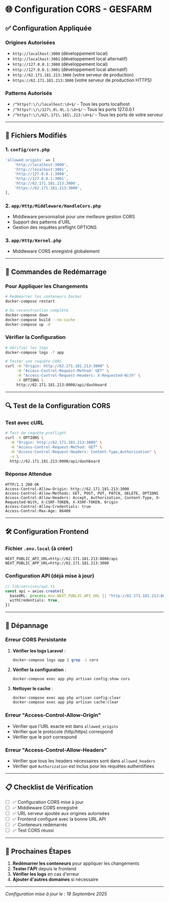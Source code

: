 # 🌐 Configuration CORS - GESFARM

## ✅ **Configuration Appliquée**

### **Origines Autorisées**
- `http://localhost:3000` (développement local)
- `http://localhost:3001` (développement local alternatif)
- `http://127.0.0.1:3000` (développement local)
- `http://127.0.0.1:3001` (développement local alternatif)
- `http://62.171.181.213:3000` (votre serveur de production)
- `https://62.171.181.213:3000` (votre serveur de production HTTPS)

### **Patterns Autorisés**
- `/^https?:\/\/localhost:\d+$/` - Tous les ports localhost
- `/^https?:\/\/127\.0\.0\.1:\d+$/` - Tous les ports 127.0.0.1
- `/^https?:\/\/62\.171\.181\.213:\d+$/` - Tous les ports de votre serveur

---

## 🔧 **Fichiers Modifiés**

### **1. `config/cors.php`**
```php
'allowed_origins' => [
    'http://localhost:3000',
    'http://localhost:3001',
    'http://127.0.0.1:3000',
    'http://127.0.0.1:3001',
    'http://62.171.181.213:3000',
    'https://62.171.181.213:3000',
],
```

### **2. `app/Http/Middleware/HandleCors.php`**
- Middleware personnalisé pour une meilleure gestion CORS
- Support des patterns d'URL
- Gestion des requêtes preflight OPTIONS

### **3. `app/Http/Kernel.php`**
- Middleware CORS enregistré globalement

---

## 🚀 **Commandes de Redémarrage**

### **Pour Appliquer les Changements**
```bash
# Redémarrer les conteneurs Docker
docker-compose restart

# Ou reconstruction complète
docker-compose down
docker-compose build --no-cache
docker-compose up -d
```

### **Vérifier la Configuration**
```bash
# Vérifier les logs
docker-compose logs -f app

# Tester une requête CORS
curl -H "Origin: http://62.171.181.213:3000" \
     -H "Access-Control-Request-Method: GET" \
     -H "Access-Control-Request-Headers: X-Requested-With" \
     -X OPTIONS \
     http://62.171.181.213:8000/api/dashboard
```

---

## 🔍 **Test de la Configuration CORS**

### **Test avec cURL**
```bash
# Test de requête preflight
curl -X OPTIONS \
  -H "Origin: http://62.171.181.213:3000" \
  -H "Access-Control-Request-Method: GET" \
  -H "Access-Control-Request-Headers: Content-Type,Authorization" \
  -v \
  http://62.171.181.213:8000/api/dashboard
```

### **Réponse Attendue**
```
HTTP/1.1 200 OK
Access-Control-Allow-Origin: http://62.171.181.213:3000
Access-Control-Allow-Methods: GET, POST, PUT, PATCH, DELETE, OPTIONS
Access-Control-Allow-Headers: Accept, Authorization, Content-Type, X-Requested-With, X-CSRF-TOKEN, X-XSRF-TOKEN, Origin
Access-Control-Allow-Credentials: true
Access-Control-Max-Age: 86400
```

---

## 🛠️ **Configuration Frontend**

### **Fichier `.env.local` (à créer)**
```env
NEXT_PUBLIC_API_URL=http://62.171.181.213:8000/api
NEXT_PUBLIC_APP_URL=http://62.171.181.213:3000
```

### **Configuration API (déjà mise à jour)**
```typescript
// lib/services/api.ts
const api = axios.create({
  baseURL: process.env.NEXT_PUBLIC_API_URL || "http://62.171.181.213:8000/api",
  withCredentials: true,
})
```

---

## 🚨 **Dépannage**

### **Erreur CORS Persistante**
1. **Vérifier les logs Laravel** :
   ```bash
   docker-compose logs app | grep -i cors
   ```

2. **Vérifier la configuration** :
   ```bash
   docker-compose exec app php artisan config:show cors
   ```

3. **Nettoyer le cache** :
   ```bash
   docker-compose exec app php artisan config:clear
   docker-compose exec app php artisan cache:clear
   ```

### **Erreur "Access-Control-Allow-Origin"**
- Vérifier que l'URL exacte est dans `allowed_origins`
- Vérifier que le protocole (http/https) correspond
- Vérifier que le port correspond

### **Erreur "Access-Control-Allow-Headers"**
- Vérifier que tous les headers nécessaires sont dans `allowed_headers`
- Vérifier que `Authorization` est inclus pour les requêtes authentifiées

---

## 📋 **Checklist de Vérification**

- [ ] ✅ Configuration CORS mise à jour
- [ ] ✅ Middleware CORS enregistré
- [ ] ✅ URL serveur ajoutée aux origines autorisées
- [ ] ✅ Frontend configuré avec la bonne URL API
- [ ] ✅ Conteneurs redémarrés
- [ ] ✅ Test CORS réussi

---

## 🔄 **Prochaines Étapes**

1. **Redémarrer les conteneurs** pour appliquer les changements
2. **Tester l'API** depuis le frontend
3. **Vérifier les logs** en cas d'erreur
4. **Ajouter d'autres domaines** si nécessaire

---

*Configuration mise à jour le : 18 Septembre 2025*
